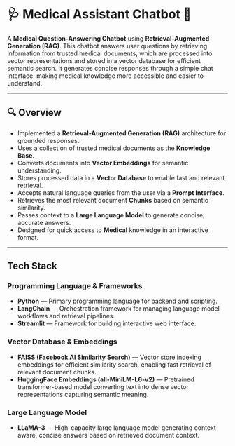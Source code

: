 # 🩺 Medical Assistant Chatbot 💊

A **Medical Question-Answering Chatbot** using **Retrieval-Augmented Generation (RAG)**. This chatbot answers user questions by retrieving information from trusted medical documents, which are processed into vector representations and stored in a vector database for efficient semantic search. It generates concise responses through a simple chat interface, making medical knowledge more accessible and easier to understand.

---

## 🔍 Overview

- Implemented a **Retrieval-Augmented Generation (RAG)** architecture for grounded responses.
- Uses a collection of trusted medical documents as the **Knowledge Base**.
- Converts documents into **Vector Embeddings** for semantic understanding.
- Stores processed data in a **Vector Database** to enable fast and relevant retrieval.
- Accepts natural language queries from the user via a **Prompt Interface**.
- Retrieves the most relevant document **Chunks** based on semantic similarity.
- Passes context to a **Large Language Model** to generate concise, accurate answers.
- Designed for quick access to **Medical** knowledge in an interactive format.
---

## Tech Stack

### Programming Language & Frameworks
- **Python** — Primary programming language for backend and scripting.
- **LangChain** — Orchestration framework for managing language model workflows and retrieval pipelines.
- **Streamlit** — Framework for building interactive web interface.

### Vector Database & Embeddings
- **FAISS (Facebook AI Similarity Search)** — Vector store indexing embeddings for efficient similarity search, enabling fast retrieval of relevant document chunks.
- **HuggingFace Embeddings (all-MiniLM-L6-v2)** — Pretrained transformer-based model converting text into dense vector representations capturing semantic meaning.

### Large Language Model
- **LLaMA-3** — High-capacity large language model generating context-aware, concise answers based on retrieved document context.
